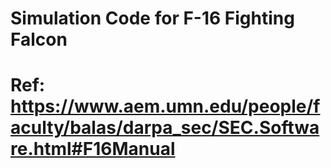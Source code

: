 # Simulation Code for F-16 Fighting Falcon
# Ref: https://www.aem.umn.edu/people/faculty/balas/darpa_sec/SEC.Software.html#F16Manual
